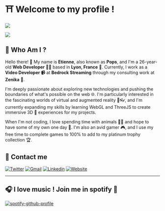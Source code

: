 # ⛩️ Welcome to my profile !
<img src="https://mir-s3-cdn-cf.behance.net/project_modules/fs/b5289388744355.5ddf70773c0f2.gif"/>

![](https://komarev.com/ghpvc/?username=PopsIDX&style=for-the-badge&color=red)

## 👺 Who Am I ?
Hello there! 👋 My name is **Etienne**, also known as **Pops**, and I'm a 26-year-old **Web Developer** 👨‍💻 based in **Lyon, France** 🦁. Currently, I work as a **Video Developer 📹** at **Bedrock Streaming** through my consulting work at **Zenika** 🔴.

I'm deeply passionate about exploring new technologies and pushing the boundaries of what's possible on the web 🌐. I'm particularly interested in the fascinating worlds of virtual and augmented reality 🤖👓, and I'm currently expanding my skills by learning WebGL and ThreeJS to create immersive 3D 🎲 experiences for my projects.

When I'm not coding, I love spending time with animals 🐶🐱 and hope to have some of my own one day 🥰. I'm also an avid gamer 🎮, and I use my free time to complete games to 100% to add to my platinum trophy collection 🏆.

## 🤙 Contact me
[![Twitter](https://img.shields.io/badge/Twitter-1DA1F2?style=for-the-badge&logo=twitter&logoColor=white)](https://twitter.com/_eidoux)
[![Gmail](https://img.shields.io/badge/Gmail-D14836?style=for-the-badge&logo=gmail&logoColor=white)](mailto:etienne.idoux@gmail.com)
[![Linkedin](https://img.shields.io/badge/LinkedIn-0077B5?style=for-the-badge&logo=linkedin&logoColor=white)](https://www.linkedin.com/in/etienne-idoux/)
[![Website](https://img.shields.io/badge/website-000000?style=for-the-badge&logo=About.me&logoColor=white)](https://lacruz.org/team/idoux-etienne)

---

## 🎧 I love music ! Join me in spotify 🕺
[![spotify-github-profile](https://spotify-github-profile.vercel.app/api/view?uid=rascaleuh&cover_image=true&theme=default&show_offline=false&background_color=121212&interchange=true&bar_color_cover=true)](https://spotify-github-profile.vercel.app/api/view?uid=rascaleuh&redirect=true)

